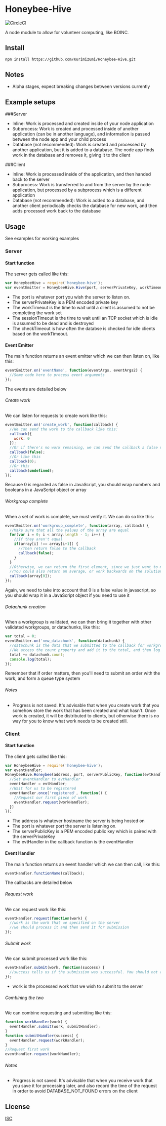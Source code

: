 # Honeybee-Hive
[![CircleCI](https://circleci.com/gh/Kurimizumi/Honeybee-Hive.svg?&style=shield)](https://circleci.com/gh/Kurimizumi/Honeybee-Hive)

A node module to allow for volunteer computing, like BOINC.

## Install
```bash
npm install https://github.com/Kurimizumi/Honeybee-Hive.git
```

## Notes
* Alpha stages, expect breaking changes between versions currently

## Example setups
###Server
* Inline: Work is processed and created inside of your node application
* Subprocess: Work is created and processed inside of another application (can be in another language), and information is passed between the node app and your child process
* Database (not recommended): Work is created and processed by another application, but it is added to a database. The node app finds work in the database and removes it, giving it to the client

###Client
* Inline: Work is processed inside of the application, and then handed back to the server
* Subprocess: Work is transferred to and from the server by the node application, but processed by a subprocess which is a different application
* Database (not recommended): Work is added to a database, and another client periodically checks the database for new work, and then adds processed work back to the database 

## Usage
See examples for working examples

### Server
#### Start function
The server gets called like this:
```javascript
var HoneybeeHive = require('honeybee-hive');
var eventEmitter = HoneybeeHive.Hive(port, serverPrivateKey, workTimeout, sessionTimeout, checkTimeout);
```

* The port is whatever port you wish the server to listen on.
* The serverPrivateKey is a PEM encoded private key
* The workTimeout is the time to wait until a client is assumed to not be completing the work set
* The sessionTimeout is the time to wait until an TCP socket which is idle is assumed to be dead and is destroyed
* The checkTimeout is how often the databse is checked for idle clients based on the workTimeout.

#### Event Emitter
The main function returns an event emitter which we can then listen on, like this:
```javascript
eventEmitter.on('eventName', function(eventArgs, eventArgs2) {
  //Some code here to process event arguments
});
```
The events are detailed below

###### Create work
We can listen for requests to create work like this:
```javascript
eventEmitter.on('create_work', function(callback) {
  //We can send the work to the callback like this:
  callback({
    work: 0
  });
  //Or if there's no work remaining, we can send the callback a false value in JavaScript, like this
  callback(false);
  //Or like this
  callback(0);
  //Or this
  callback(undefined);
});
```
Because 0 is regarded as false in JavaScript, you should wrap numbers and booleans in a JavaScript object or array

###### Workgroup complete
When a set of work is complete, we must verify it. We can do so like this:
```javascript
eventEmitter.on('workgroup_complete', function(array, callback) {
  //Make sure that all the values of the array are equal
  for(var i = 0; i < array.length - 1; i++) {
    //If they aren't equal
    if(array[i] !== array[i+1]) {
      //Then return false to the callback
      callback(false);
    }
  }
  //Otherwise, we can return the first element, since we just want to make sure that there's a consensus
  //You could also return an average, or work backwards on the solution
  callback(array[0]);
});
```

Again, we need to take into account that 0 is a false value in javascript, so you should wrap it in a JavaScript object if you need to use it

###### Datachunk creation
When a workgroup is validated, we can then bring it together with other validated workgroups, or datachunks, like this:
```javascript
var total = 0;
eventEmitter.on('new_datachunk', function(datachunk) {
  //datachunk is the data that we submitted to the callback for workgroup_complete
  //We access the count property and add it to the total, and then log it to the console
  total += datachunk.count;
  console.log(total);
});
```

Remember that if order matters, then you'll need to submit an order with the work, and form a queue type system

###### Notes

* Progress is not saved. It's advisable that when you create work that you somehow store the work that has been created and what hasn't. Once work is created, it will be distributed to clients, but otherwise there is no way for you to know what work needs to be created still.

### Client
#### Start function
The client gets called like this:
```javascript
var HoneybeeHive = require('honeybee-hive');
var eventHandler;
HoneybeeHive.Honeybee(address, port, serverPublicKey, function(evtHandler) {
  //Set eventHandler to evtHandler
  eventHandler = evtHandler;
  //Wait for us to be registered
  eventHandler.once('registered', function() {
    //Request our first piece of work
    eventHandler.request(workHandler);
  })
});
```

* The address is whatever hostname the server is being hosted on
* The port is whatever port the server is listening on.
* The serverPublicKey is a PEM encoded public key which is paired with the serverPrivateKey
* The evtHandler in the callback function is the eventHandler


#### Event Handler
The main function returns an event handler which we can then call, like this:
```javascript
eventHandler.functionName(callback);
```
The callbacks are detailed below

###### Request work
We can request work like this:
```javascript
eventHandler.request(function(work) {
  //work is the work that we specified on the server
  //we should process it and then send it for submission
});
```

###### Submit work
We can submit processed work like this:
```javascript
eventHandler.submit(work, function(success) {
  //success tells us if the submission was successful. You should not retry on failure, rather just request new work
});
```

* work is the processed work that we wish to submit to the server

###### Combining the two
We can combine requesting and submitting like this:
```javascript
function workHandler(work) {
  eventHandler.submit(work, submitHandler);
}
function submitHandler(success) {
  eventHandler.request(workHandler);
}
//Request first work
eventHandler.request(workHandler);
```


###### Notes

* Progress is not saved. It's advisable that when you receive work that you save it for processing later, and also record the time of the request in order to avoid DATABASE_NOT_FOUND errors on the client

## License
[ISC](https://github.com/Kurimizumi/Honeybee-Hive/blob/master/LICENSE.md)
